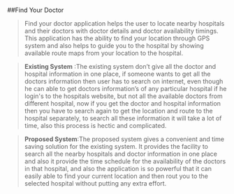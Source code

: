 ##Find Your Doctor

><p>Find your doctor application helps the user to locate nearby hospitals and their doctors with doctor details and doctor availability timings. This application has the ability to find your location through GPS system and also helps to guide you to the hospital by showing available route maps from your location to the hospital. </p>

>**Existing System** :The existing system don’t give all the doctor and hospital information in one place, if someone wants to get all the doctors information then user has to search on internet, even though he can able to get doctors information’s of any particular hospital if he login's to the hospitals website, but not all the available doctors from different hospital, now if you get the doctor and hospital information then you have to search again to get the location and route to the hospital separately, to search all these information it will take a lot of time, also this process is hectic and complicated.

>**Proposed System**:The proposed system gives a convenient and time saving solution for the existing system. It provides the facility to search all the nearby hospitals and doctor information in one place and also it provide the time schedule for the availability of the doctors in that hospital, and also the application is so powerful that it can easily able to find your current location and then rout you to the selected hospital without putting any extra effort.


